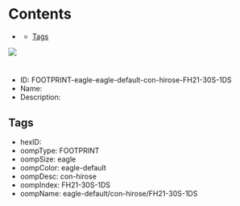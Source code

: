 



Contents
========

* [](#)
	* [Tags](#tags)
  
![][im]
# 

- ID: FOOTPRINT-eagle-eagle-default-con-hirose-FH21-30S-1DS
- Name: 
- Description: 

## Tags

- hexID: 
- oompType: FOOTPRINT
- oompSize: eagle
- oompColor: eagle-default
- oompDesc: con-hirose
- oompIndex: FH21-30S-1DS
- oompName: eagle-default/con-hirose/FH21-30S-1DS



[im]: image.png
